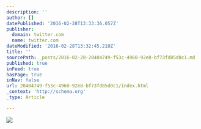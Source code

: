 ```yaml
---
description: ''
author: []
datePublished: '2016-02-28T13:33:36.057Z'
publisher:
  domain: twitter.com
  name: twitter.com
dateModified: '2016-02-28T13:32:45.210Z'
title: ''
sourcePath: _posts/2016-02-28-20404749-f53c-4960-92e8-bf73fd85d0c1.md
published: true
inFeed: true
hasPage: true
inNav: false
url: 20404749-f53c-4960-92e8-bf73fd85d0c1/index.html
_context: 'http://schema.org'
_type: Article

---
```

![](https://pbs.twimg.com/media/CcQBuEVWoAIpJvM.jpg:large)
